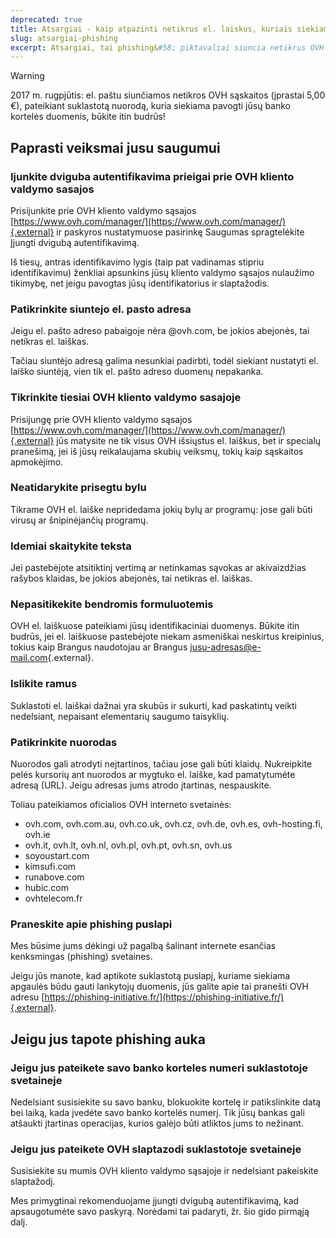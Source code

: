 ```yaml
---
deprecated: true
title: Atsargiai - kaip atpazinti netikrus el. laiskus, kuriais siekiama gauti duomenis ir pasipelnyti apgaules budu
slug: atsargiai-phishing
excerpt: Atsargiai, tai phishing&#58; piktavaliai siuncia netikrus OVH el. laiskus neteisetais tikslais. Suzinokite, kaip atpazinti kenkejus.
---
```




> [!warning]
>
> 2017 m. rugpjūtis: el. paštu siunčiamos netikros OVH sąskaitos (įprastai 5,00 €), pateikiant suklastotą nuorodą, kuria siekiama pavogti jūsų banko kortelės duomenis, būkite itin budrūs!
> 


## Paprasti veiksmai jusu saugumui

### Ijunkite dviguba autentifikavima prieigai prie OVH kliento valdymo sasajos
Prisijunkite prie OVH kliento valdymo sąsajos [https://www.ovh.com/manager/](https://www.ovh.com/manager/){.external} ir paskyros nustatymuose pasirinkę Saugumas spragtelėkite Įjungti dvigubą autentifikavimą.

Iš tiesų, antras identifikavimo lygis (taip pat vadinamas stipriu identifikavimu) ženkliai apsunkins jūsų kliento valdymo sąsajos nulaužimo tikimybę, net jeigu pavogtas jūsų identifikatorius ir slaptažodis.


### Patikrinkite siuntejo el. pasto adresa
Jeigu el. pašto adreso pabaigoje nėra @ovh.com, be jokios abejonės, tai netikras el. laiškas.

Tačiau siuntėjo adresą galima nesunkiai padirbti, todėl siekiant nustatyti el. laiško siuntėją, vien tik el. pašto adreso duomenų nepakanka.


### Tikrinkite tiesiai OVH kliento valdymo sasajoje
Prisijungę prie OVH kliento valdymo sąsajos [https://www.ovh.com/manager/](https://www.ovh.com/manager/){.external} jūs matysite ne tik visus OVH išsiųstus el. laiškus, bet ir specialų pranešimą, jei iš jūsų reikalaujama skubių veiksmų, tokių kaip sąskaitos apmokėjimo.


### Neatidarykite prisegtu bylu
Tikrame OVH el. laiške nepridedama jokių bylų ar programų: jose gali būti virusų ar šnipinėjančių programų.


### Idemiai skaitykite teksta
Jei pastebėjote atsitiktinį vertimą ar netinkamas sąvokas ar akivaizdžias rašybos klaidas, be jokios abejonės, tai netikras el. laiškas.


### Nepasitikekite bendromis formuluotemis
OVH el. laiškuose pateikiami jūsų identifikaciniai duomenys. Būkite itin budrūs, jei el. laiškuose pastebėjote niekam asmeniškai neskirtus kreipinius, tokius kaip Brangus naudotojau ar Brangus [jusu-adresas@e-mail.com](mailto:jusu-adresas@e-mail.com){.external}.


### Islikite ramus
Suklastoti el. laiškai dažnai yra skubūs ir sukurti, kad paskatintų veikti nedelsiant, nepaisant elementarių saugumo taisyklių.


### Patikrinkite nuorodas
Nuorodos gali atrodyti neįtartinos, tačiau jose gali būti klaidų. Nukreipkite pelės kursorių ant nuorodos ar mygtuko el. laiške, kad pamatytumėte adresą (URL). Jeigu adresas jums atrodo įtartinas, nespauskite.

Toliau pateikiamos oficialios OVH interneto svetainės:

- ovh.com, ovh.com.au, ovh.co.uk, ovh.cz, ovh.de, ovh.es, ovh-hosting.fi, ovh.ie
- ovh.it, ovh.lt, ovh.nl, ovh.pl, ovh.pt, ovh.sn, ovh.us
- soyoustart.com
- kimsufi.com
- runabove.com
- hubic.com
- ovhtelecom.fr


### Praneskite apie phishing puslapi
Mes būsime jums dėkingi už pagalbą šalinant internete esančias kenksmingas (phishing) svetaines.

Jeigu jūs manote, kad aptikote suklastotą puslapį, kuriame siekiama apgaulės būdu gauti lankytojų duomenis, jūs galite apie tai pranešti OVH adresu [https://phishing-initiative.fr/](https://phishing-initiative.fr/){.external}.


## Jeigu jus tapote phishing auka

### Jeigu jus pateikete savo banko korteles numeri suklastotoje svetaineje
Nedelsiant susisiekite su savo banku, blokuokite kortelę ir patikslinkite datą bei laiką, kada įvedėte savo banko kortelės numerį. Tik jūsų bankas gali atšaukti įtartinas operacijas, kurios galėjo būti atliktos jums to nežinant.


### Jeigu jus pateikete OVH slaptazodi suklastotoje svetaineje
Susisiekite su mumis OVH kliento valdymo sąsajoje ir nedelsiant pakeiskite slaptažodį.

Mes primygtinai rekomenduojame įjungti dvigubą autentifikavimą, kad apsaugotumėte savo paskyrą. Norėdami tai padaryti, žr. šio gido pirmąją dalį.